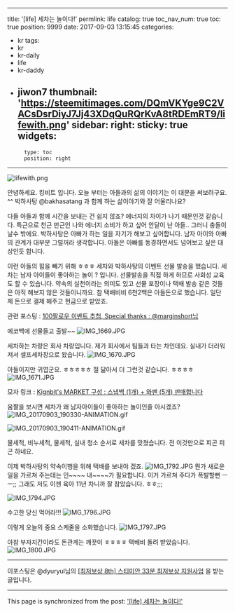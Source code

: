 
---
title: '[life] 세차는 놀이다!'
permlink: life
catalog: true
toc_nav_num: true
toc: true
position: 9999
date: 2017-09-03 13:15:45
categories:
- kr
tags:
- kr
- kr-daily
- life
- kr-daddy
- jiwon7
thumbnail: 'https://steemitimages.com/DQmVKYge9C2VACsDsrDiyJ7Jj43XDqQuRQrKvA8tRDEmRT9/lifewith.png'
sidebar:
    right:
        sticky: true
widgets:
    -
        type: toc
        position: right
---


![lifewith.png](https://steemitimages.com/DQmVKYge9C2VACsDsrDiyJ7Jj43XDqQuRQrKvA8tRDEmRT9/lifewith.png)

안녕하세요. 킹비트 입니다.  오늘 부터는 아들과의 삶의 이야기는 이 대문을 써보려구요. ^^ 
박하사탕 @bakhasatang 과 함께 하는 삶이야기와 잘 어울리나요? 

다들 아들과 함께 시간을 보내는 건 쉽지 않죠? 에너지의 차이가 나기 때문인것 같습니다. 특근으로 천근 만근인 나와 에너지 소비가 하고 싶어 안달이 난 아들.. 그러니 충돌이 날수 밖에요. 박하사탕은 아빠가 하는 일을 자기가 해보고 싶어합니다. 남자 아이와 아빠의 관계가 대부분 그럴꺼라 생각합니다. 아들은 아빠를 동경하면서도 넘어보고 싶은 대상인듯 합니다. 

이런 아들의 힘을 빼기 위해 ㅎㅎㅎ  세차와 박하사탕의 이벤트 선물 발송을 했습니다. 세차는 남자 아이들이 좋아하는 놀이 ? 입니다.  선물발송을 직접 하게 하므로 사회성 교육도 할 수 있습니다. 약속의 실천이라는 의미도 있고 선물 포장이나 택배 발송 같은 것들은 아직 해보지 않은 것들이니까요. 참 택배비비 6천2백은 아들돈으로 했습니다. 일단 제 돈으로 결제 해주고 현금으로 받았죠. 

관련 포스팅 : [100팔로우 이벤트 추첨, Special thanks : @marginshort님](https://steemkr.com/kr/@bakhasatang/100-special-thanks-marginshort)

에코백에 선물들고 출발~~
![IMG_1669.JPG](https://steemitimages.com/DQmQfsqD5RpJBKaNAkKRm7mJHdxEUoytrj1tMbvqgMcuDko/IMG_1669.JPG)

세차하는 차량은 회사 차량입니다.  제가 회사에서 팀들과 타는 차인데요. 실내가 더러워져서 셀프세차장으로 왔습니다.
![IMG_1670.JPG](https://steemitimages.com/DQmQ7vJjUVUKQTqjdJbfBNxTqqg48HQZaPZM4piBTHSLJ3f/IMG_1670.JPG)

아들이지만 귀엽군요. ㅎㅎㅎㅎㅎ 절 닮아서 더 그런것 같습니다. ㅎㅎㅎㅎ
![IMG_1671.JPG](https://steemitimages.com/DQmQ1RK1DUZc8xWbADBWNFZqdVo7L27EioYa79R83k3wvCp/IMG_1671.JPG)

모자 링크 : [Kignbit's MARKET 구성 : 스냅백 (1개) + 와펜 (5개) 판매합니다](https://steemkr.com/kr-market/@kingbit/kignbit-s-market-1-5)

움짤을 보시면 세차가 왜 남자아이들이 좋아하는 놀이인줄 아시겠죠? 
![IMG_20170903_190330-ANIMATION.gif](https://steemitimages.com/DQmak6TjqVRBGx6hydVqeFbMEdzk3Ti6j4mDEAGJCwtsTUA/IMG_20170903_190330-ANIMATION.gif)

![IMG_20170903_190411-ANIMATION.gif](https://steemitimages.com/DQmTjtxEgRSBYNBuu5g7FXb2UptStoMYnrPu7wup2VweNWV/IMG_20170903_190411-ANIMATION.gif)

물세척, 비누세척, 물세척, 실내 청소 순서로 세차를 맞쳤습니다. 전 이것만으로 피곤 피곤 하네요. 

이제 박하사탕의 약속이행을 위해 택배를 보내야 겠죠.
![IMG_1792.JPG](https://steemitimages.com/DQmbydRBaXzhvGrvtyEGWWXGBNx2Ebe7Tf15n9gpKxLCB8A/IMG_1792.JPG)
뭔가 새로운 일을 가르쳐 주는데는 인~~~~ 내~~~~가 필요합니다. 이거 가르쳐 주다가 폭발할뻔 ㅡㅡ;; 그래도 저도 이젠 육아 11년 차니까 잘 참았습니다. ㅎㅎ;;;

![IMG_1794.JPG](https://steemitimages.com/DQmacNPwMxNPiJxZAyQ3Q3qhys1cdQfXmYJMfUvrxc5Xfr2/IMG_1794.JPG)

수고한 당신 먹어라!!! 
![IMG_1796.JPG](https://steemitimages.com/DQmWACtyauiJyeFZnoDoeVgnFbVWsBBg2g7eTAHDxJjpLpD/IMG_1796.JPG)

이렇게 오늘의 중요 스케줄을 소화했습니다. 
![IMG_1797.JPG](https://steemitimages.com/DQmZ1eAyCEjHxRMu7ypSFWEuZRX4vZQDQj3qWJU3LkPFvUX/IMG_1797.JPG)

아참 부자지간이라도 돈관계는 깨끗이 ㅎㅎㅎㅎ 택배비 돌려 받았습니다. 
![IMG_1800.JPG](https://steemitimages.com/DQmRs54UcMvgEjbvfGkES69QTfXqMVme8E3hPM8k7zsEy71/IMG_1800.JPG)

---------
이포스팅은 @dyuryul님의 [[최저보상 8th] 스티미안 33분 최저보상 지원사업](https://steemit.com/kr/@dyuryul/8th-33) 을 받는 글입니다.

- - -

This page is synchronized from the post: ['[life] 세차는 놀이다!'](https://steemit.com/@kingbit/life)
